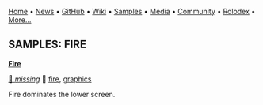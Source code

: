 [Home](https://qb64.com) • [News](../news.md) • [GitHub](../github.md) • [Wiki](../wiki.md) • [Samples](../samples.md) • [Media](../media.md) • [Community](../community.md) • [Rolodex](../rolodex.md) • [More...](../more.md)

## SAMPLES: FIRE

**[Fire](fire/index.md)**

[🐝 *missing*](author-missing.md) 🔗 [fire](fire.md), [graphics](graphics.md)

Fire dominates the lower screen.
